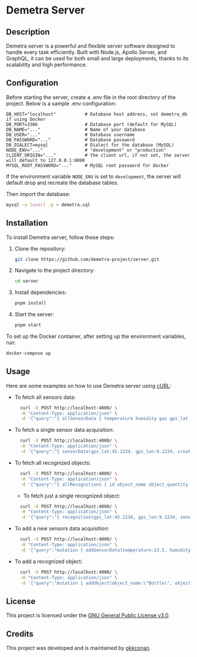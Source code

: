# Demetra Server

## Description
Demetra server is a powerful and flexible server software designed to handle every task efficiently. Built with Node.js, Apollo Server, and GraphQL, it can be used for both small and large deployments, thanks to its scalability and high performance.

## Configuration
Before starting the server, create a .env file in the root directory of the project. Below is a sample .env configuration:
```plaintext
DB_HOST="localhost"           # Database host address, set demetra_db if using Docker
DB_PORT=3306                  # Database port (default for MySQL)
DB_NAME="..."                 # Name of your database
DB_USER="..."                 # Database username
DB_PASSWORD="..."             # Database password
DB_DIALECT=mysql              # Dialect for the database (MySQL)
NODE_ENV="..."                # "development" or "production"
CLIENT_ORIGIN="..."           # the client url, if not set, the server will default to 127.0.0.1:8080
MYSQL_ROOT_PASSWORD="..."     # MySQL root password for Docker
```
If the environment variable `NODE_ENV` is set to `development`, the server will default drop and recreate the database tables.

Then import the database:
```bash
mysql -u [user] -p < demetra.sql
```

## Installation
To install Demetra server, follow these steps:
1. Clone the repository:
   ```bash
   git clone https://github.com/demetra-project/server.git
   ```
2. Navigate to the project directory:
   ```bash
   cd server
   ```
3. Install dependencies:
   ```bash
   pnpm install
   ```
4. Start the server:
   ```bash
   pnpm start
   ```

To set up the Docker container, after setting up the environment variables, run:
   ```bash
   docker-compose up
   ```

## Usage
Here are some examples on how to use Demetra server using [cURL](https://curl.se/):

- To fetch all sensors data:
  ```bash
    curl -X POST http://localhost:4000/ \
    -H "Content-Type: application/json" \
    -d '{"query":"{ allSensorData { temperature humidity gas gps_lat gps_lon created_at } }"}'
    ```
- To fetch a single sensor data acquisition:
  ```bash
    curl -X POST http://localhost:4000/ \
    -H "Content-Type: application/json" \
    -d '{"query":"{ sensorData(gps_lat:45.1234, gps_lon:9.1234, created_at:\"2025-04-24T00:00:00.000Z\") { temperature humidity gas gps_lat gps_lon created_at } }"}'
    ```
- To fetch all recognized objects:
  ```bash
    curl -X POST http://localhost:4000/ \
    -H "Content-Type: application/json" \
    -d '{"query":"{ allRecognitions { id object_name object_quantity gps_lat gps_lon sensor_created_at created_at } }"}'
    ```
  - To fetch just a single recognized object:
  ```bash
    curl -X POST http://localhost:4000/ \
    -H "Content-Type: application/json" \
    -d '{"query":"{ recognition(gps_lat:45.1234, gps_lon:9.1234, sensor_created_at:\"2025-04-24T00:00:00.000Z\") { id object_name object_quantity gps_lat gps_lon sensor_created_at created_at } }"}'
    ```
- To add a new sensors data acquisition:
  ```bash
    curl -X POST http://localhost:4000/ \
    -H "Content-Type: application/json" \
    -d '{"query":"mutation { addSensorData(temperature:23.5, humidity:45.2, gas:0.9, gps_lat:45.1234, gps_lon:9.1234, created_at:\"2025-04-24T00:00:00.000Z\") { temperature humidity gas gps_lat gps_lon created_at } }"}'
    ```
- To add a recognized object:
  ```bash
    curl -X POST http://localhost:4000/ \
    -H "Content-Type: application/json" \
    -d '{"query":"mutation { addObject(object_name:\"Bottle\", object_quantity:2, gps_lat:45.1234, gps_lon:9.1234, sensor_created_at:\"2025-04-24T00:00:00.000Z\", created_at:\"2025-04-24T00:01:00.000Z\") { id object_name object_quantity gps_lat gps_lon sensor_created_at created_at } }"}'
    ```

## License
This project is licensed under the [GNU General Public License v3.0](https://github.com/demetra-project/server/blob/main/LICENSE).

## Credits
This project was developed and is maintained by [gkkconan](https://github.com/gkkconan).